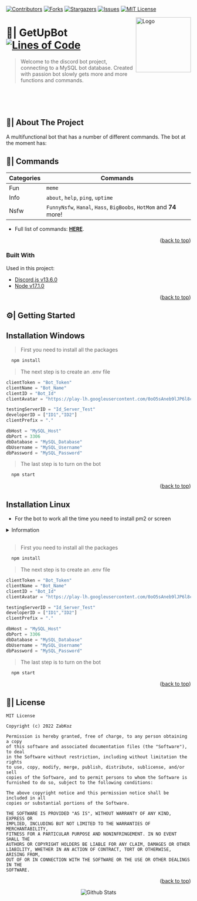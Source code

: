 <div id="top"></div>

[![Contributors][contributors-shield]][contributors-url]
[![Forks][forks-shield]][forks-url]
[![Stargazers][stars-shield]][stars-url]
[![Issues][issues-shield]][issues-url]
[![MIT License][license-shield]][license-url]

<a href="https://github.com/ZabKoz/GetUpBot">
  <img src="assets/images/logo/logo.gif" align="right" alt="Logo" width="150" height="150">
</a>

# 🤖| GetUpBot [![Lines of Code](https://sonarcloud.io/api/project_badges/measure?project=ZabKoz_GetUpBot&metric=ncloc)](https://sonarcloud.io/dashboard?id=ZabKoz_GetUpBot)

> Welcome to the discord bot project, connecting to a MySQL bot database. Created with passion bot slowly gets more and more functions and commands.

<br><br><br>

<!-- ABOUT THE PROJECT -->
## 📑| About The Project

A multifunctional bot that has a number of different commands. The bot at the moment has:

## 💬| Commands
|	Categories	| Commands
|---------------|-----------------|
| Fun	|	`meme`	|
| Info	|	`about`, `help`, `ping`, `uptime`	|
| Nsfw	|	`FunnyNsfw`, `Hanal`, `Hass`, `BigBoobs`, `HotMom` and **74** more!	|
* Full list of commands: [**HERE**](https://github.com/ZabKoz/GetUpBot/blob/master/COMMANDS.md).

<p align="right">(<a href="#top">back to top</a>)</p>



### Built With

Used in this project:

* [Discord.js v13.6.0](https://discord.js.org/)
* [Node v17.1.0](https://nodejs.org/en/)


<p align="right">(<a href="#top">back to top</a>)</p>

<!-- Getting Started THE PROJECT -->
## ⚙| Getting Started
## Installation Windows

> First you need to install all the packages

```bash
  npm install
```
> The next step is to create an .env file

```js
clientToken = "Bot_Token"
clientName = "Bot_Name"
clientID = "Bot_Id"
clientAvatar = "https://play-lh.googleusercontent.com/0oO5sAneb9lJP6l8c6DH4aj6f85qNpplQVHmPmbbBxAukDnlO7DarDW0b-kEIHa8SQ"

testingServerID = "Id_Server_Test"
developerID = ["ID1","ID2"]
clientPrefix = "."

dbHost = "MySQL_Host"
dbPort = 3306
dbDatabase = "MySQL_Database"
dbUsername = "MySQL_Username"
dbPassword = "MySQL_Password"
```

> The last step is to turn on the bot

```bash
  npm start
```
<p align="right">(<a href="#top">back to top</a>)</p>

## Installation Linux
* For the bot to work all the time you need to install pm2 or screen

<details><summary>Information</summary>
<p>

### Installation pm2

```bash
  npm install pm2
```
### Installation screen

```bash
  sudo apt-get install screen
```

</p>
</details>

<br>

> First you need to install all the packages

```bash
  npm install
```
> The next step is to create an .env file

```js
clientToken = "Bot_Token"
clientName = "Bot_Name"
clientID = "Bot_Id"
clientAvatar = "https://play-lh.googleusercontent.com/0oO5sAneb9lJP6l8c6DH4aj6f85qNpplQVHmPmbbBxAukDnlO7DarDW0b-kEIHa8SQ"

testingServerID = "Id_Server_Test"
developerID = ["ID1","ID2"]
clientPrefix = "."

dbHost = "MySQL_Host"
dbPort = 3306
dbDatabase = "MySQL_Database"
dbUsername = "MySQL_Username"
dbPassword = "MySQL_Password"
```

> The last step is to turn on the bot

```bash
  npm start
```

<p align="right">(<a href="#top">back to top</a>)</p>
<!-- LICENSE -->

## 📄| License

```
MIT License

Copyright (c) 2022 ZabKoz

Permission is hereby granted, free of charge, to any person obtaining a copy
of this software and associated documentation files (the "Software"), to deal
in the Software without restriction, including without limitation the rights
to use, copy, modify, merge, publish, distribute, sublicense, and/or sell
copies of the Software, and to permit persons to whom the Software is
furnished to do so, subject to the following conditions:

The above copyright notice and this permission notice shall be included in all
copies or substantial portions of the Software.

THE SOFTWARE IS PROVIDED "AS IS", WITHOUT WARRANTY OF ANY KIND, EXPRESS OR
IMPLIED, INCLUDING BUT NOT LIMITED TO THE WARRANTIES OF MERCHANTABILITY,
FITNESS FOR A PARTICULAR PURPOSE AND NONINFRINGEMENT. IN NO EVENT SHALL THE
AUTHORS OR COPYRIGHT HOLDERS BE LIABLE FOR ANY CLAIM, DAMAGES OR OTHER
LIABILITY, WHETHER IN AN ACTION OF CONTRACT, TORT OR OTHERWISE, ARISING FROM,
OUT OF OR IN CONNECTION WITH THE SOFTWARE OR THE USE OR OTHER DEALINGS IN THE
SOFTWARE.
```

<p align="right">(<a href="#top">back to top</a>)</p>

<p align="center">
<img src="https://raw.githubusercontent.com/bornmay/bornmay/Update/svg/Bottom.svg" alt="Github Stats"></p>

[contributors-shield]: https://img.shields.io/github/contributors/ZabKoz/GetUpBot.svg?style=for-the-badge
[contributors-url]: https://github.com/ZabKoz/GetUpBot/graphs/contributors
[forks-shield]: https://img.shields.io/github/forks/ZabKoz/GetUpBot.svg?style=for-the-badge
[forks-url]: https://github.com/ZabKoz/GetUpBot/network/members
[stars-shield]: https://img.shields.io/github/stars/ZabKoz/GetUpBot.svg?style=for-the-badge
[stars-url]: https://github.com/ZabKoz/GetUpBot/stargazers
[issues-shield]: https://img.shields.io/github/issues/ZabKoz/GetUpBot.svg?style=for-the-badge
[issues-url]: https://github.com/ZabKoz/GetUpBot/issues
[license-shield]: https://img.shields.io/github/license/ZabKoz/GetUpBot.svg?style=for-the-badge
[license-url]: https://github.com/ZabKoz/GetUpBot/blob/master/LICENSE.txt

